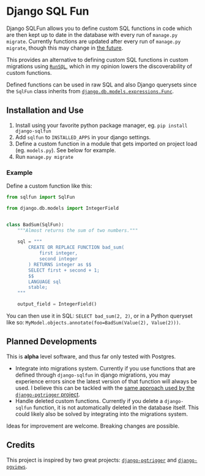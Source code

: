 # Django SQL Fun

Django SQLFun allows you to define custom SQL functions in code which are then kept up to date in the database with every run of `manage.py migrate`. Currently functions are updated after every run of `manage.py migrate`, though this may change in [the future](#planned-developments).

This provides an alternative to defining custom SQL functions in custom migrations using [`RunSQL`](https://docs.djangoproject.com/en/3.2/ref/migration-operations/#django.db.migrations.operations.RunSQL), which in my opinion lowers the discoverability of custom functions.

Defined functions can be used in raw SQL and also Django querysets since the `SqlFun` class inherits from [`django.db.models.expressions.Func`](https://docs.djangoproject.com/en/3.2/ref/models/expressions/#func-expressions).

## Installation and Use

1. Install using your favorite python package manager, eg. `pip install django-sqlfun`
2. Add `sqlfun` to `INSTALLED_APPS` in your django settings.
3. Define a custom function in a module that gets imported on project load (eg. `models.py`). See below for example.
4. Run `manage.py migrate`

### Example

Define a custom function like this:

```python
from sqlfun import SqlFun

from django.db.models import IntegerField


class BadSum(SqlFun):
    """Almost returns the sum of two numbers."""
    
    sql = """
        CREATE OR REPLACE FUNCTION bad_sum(
            first integer,
            second integer
        ) RETURNS integer as $$
        SELECT first + second + 1;
        $$
        LANGUAGE sql
        stable;
    """

    output_field = IntegerField()
```

You can then use it in SQL: `SELECT bad_sum(2, 2)`, or in a Python queryset like so: `MyModel.objects.annotate(foo=BadSum(Value(2), Value(2)))`.


## Planned Developments

This is **alpha** level software, and thus far only tested with Postgres.

- Integrate into migrations system. Currently if you use functions that are defined through `django-sqlfun` in django migrations, you may experience errors since the latest version of that function will always be used. I believe this can be tackled with the [same approach used by the `django-pgtrigger` project](https://github.com/Opus10/django-pgtrigger/pull/66).
- Handle deleted custom functions. Currently if you delete a `django-sqlfun` function, it is not automatically deleted in the database itself. This could likely also be solved by integrating into the migrations system.

Ideas for improvement are welcome. Breaking changes are possible.

## Credits

This project is inspired by two great projects: [`django-pgtrigger`](https://github.com/Opus10/django-pgtrigger) and [`django-pgviews`](https://github.com/mypebble/django-pgviews).